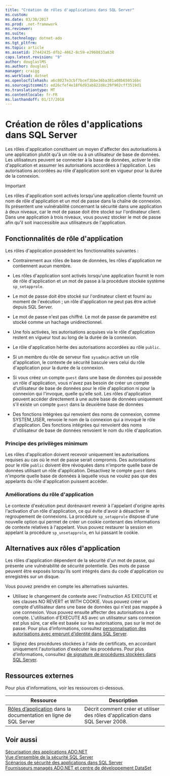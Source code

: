 ```yaml
---
title: "Création de rôles d'applications dans SQL Server"
ms.custom: 
ms.date: 03/30/2017
ms.prod: .net-framework
ms.reviewer: 
ms.suite: 
ms.technology: dotnet-ado
ms.tgt_pltfrm: 
ms.topic: article
ms.assetid: 27442435-dfb2-4062-8c59-e2960833a638
caps.latest.revision: "9"
author: douglaslMS
ms.author: douglasl
manager: craigg
ms.workload: dotnet
ms.openlocfilehash: a6c8027e3cbf7bcef3bbe36ba381a08b650516bc
ms.sourcegitcommit: ed26cfef4e18f6d93ab822d8c29f902cff3519d1
ms.translationtype: MT
ms.contentlocale: fr-FR
ms.lasthandoff: 01/17/2018
---
```

# <a name="creating-application-roles-in-sql-server"></a>Création de rôles d'applications dans SQL Server
Les rôles d'application constituent un moyen d'affecter des autorisations à une application plutôt qu'à un rôle ou à un utilisateur de base de données. Les utilisateurs peuvent se connecter à la base de données, activer le rôle d'application et assumer les autorisations accordées à l'application. Les autorisations accordées au rôle d'application sont en vigueur pour la durée de la connexion.  
  
> [!IMPORTANT]
>  Les rôles d'application sont activés lorsqu'une application cliente fournit un nom de rôle d'application et un mot de passe dans la chaîne de connexion. Ils présentent une vulnérabilité concernant la sécurité dans une application à deux niveaux, car le mot de passe doit être stocké sur l'ordinateur client. Dans une application à trois niveaux, vous pouvez stocker le mot de passe afin qu'il soit inaccessible aux utilisateurs de l'application.  
  
## <a name="application-role-features"></a>Fonctionnalités de rôle d'application  
 Les rôles d'application possèdent les fonctionnalités suivantes :  
  
-   Contrairement aux rôles de base de données, les rôles d'application ne contiennent aucun membre.  
  
-   Les rôles d'application sont activés lorsqu'une application fournit le nom de rôle d'application et un mot de passe à la procédure stockée système `sp_setapprole`.  
  
-   Le mot de passe doit être stocké sur l'ordinateur client et fourni au moment de l'exécution ; un rôle d'application ne peut pas être activé depuis SQL Server.  
  
-   Le mot de passe n'est pas chiffré. Le mot de passe de paramètre est stocké comme un hachage unidirectionnel.  
  
-   Une fois activées, les autorisations acquises via le rôle d'application restent en vigueur tout au long de la durée de la connexion.  
  
-   Le rôle d'application hérite des autorisations accordées au rôle `public`.  
  
-   Si un membre du rôle de serveur fixe `sysadmin` active un rôle d'application, le contexte de sécurité bascule vers celui du rôle d'application pour la durée de la connexion.  
  
-   Si vous créez un compte `guest` dans une base de données qui possède un rôle d'application, vous n'avez pas besoin de créer un compte d'utilisateur de base de données pour le rôle d'application ni pour la connexion qui l'invoque, quelle qu'elle soit. Les rôles d'application peuvent accéder directement à une autre base de données uniquement s'il existe un compte `guest` dans la deuxième base de données  
  
-   Des fonctions intégrées qui renvoient des noms de connexion, comme SYSTEM_USER, renvoie le nom de la connexion qui a invoqué le rôle d'application. Des fonctions intégrées qui renvoient des noms d'utilisateur de base de données renvoient le nom du rôle d'application.  
  
### <a name="the-principle-of-least-privilege"></a>Principe des privilèges minimum  
 Les rôles d'application doivent recevoir uniquement les autorisations requises au cas où le mot de passe serait compromis. Des autorisations pour le rôle `public` doivent être révoquées dans n'importe quelle base de données utilisant un rôle d'application. Désactivez le compte `guest` dans n'importe quelle base de données à laquelle vous ne voulez pas que des appelants du rôle d'application puissent accéder.  
  
### <a name="application-role-enhancements"></a>Améliorations du rôle d'application  
 Le contexte d'exécution peut dorénavant revenir à l'appelant d'origine après l'activation d'un rôle d'application, ce qui évite d'avoir à désactiver le regroupement de connexions. La procédure `sp_setapprole` dispose d'une nouvelle option qui permet de créer un cookie contenant des informations de contexte relatives à l'appelant. Vous pouvez restaurer la session en appelant la procédure `sp_unsetapprole`, en lui passant le cookie.  
  
## <a name="application-role-alternatives"></a>Alternatives aux rôles d'application  
 Les rôles d'application dépendent de la sécurité d'un mot de passe, qui présente une vulnérabilité de sécurité potentielle. Des mots de passe peuvent être exposés lorsqu'ils sont intégrés dans du code d'application ou enregistrés sur un disque.  
  
 Vous pouvez prendre en compte les alternatives suivantes.  
  
-   Utilisez le changement de contexte avec l'instruction AS EXECUTE et ses clauses NO REVERT et WITH COOKIE. Vous pouvez créer un compte d'utilisateur dans une base de données qui n'est pas mappée à une connexion. Vous pouvez ensuite affecter des autorisations à ce compte. L'utilisation d'EXECUTE AS avec un utilisateur sans connexion est plus sûre, car elle est basée sur les autorisations, pas sur le mot de passe. Pour plus d’informations, consultez [personnalisation des autorisations avec emprunt d’identité dans SQL Server](../../../../../docs/framework/data/adonet/sql/customizing-permissions-with-impersonation-in-sql-server.md).  
  
-   Signez des procédures stockées à l'aide de certificats, en accordant uniquement l'autorisation d'exécuter les procédures. Pour plus d’informations, consultez [de signature de procédures stockées dans SQL Server](../../../../../docs/framework/data/adonet/sql/signing-stored-procedures-in-sql-server.md).  
  
## <a name="external-resources"></a>Ressources externes  
 Pour plus d'informations, voir les ressources ci-dessous.  
  
|Ressource|Description|  
|--------------|-----------------|  
|[Rôles d’application](http://msdn.microsoft.com/library/ms190998.aspx) dans la documentation en ligne de SQL Server|Décrit comment créer et utiliser des rôles d'application dans SQL Server 2008.|  
  
## <a name="see-also"></a>Voir aussi  
 [Sécurisation des applications ADO.NET](../../../../../docs/framework/data/adonet/securing-ado-net-applications.md)  
 [Vue d’ensemble de la sécurité SQL Server](../../../../../docs/framework/data/adonet/sql/overview-of-sql-server-security.md)  
 [Scénarios de sécurité des applications dans SQL Server](../../../../../docs/framework/data/adonet/sql/application-security-scenarios-in-sql-server.md)  
 [Fournisseurs managés ADO.NET et centre de développement DataSet](http://go.microsoft.com/fwlink/?LinkId=217917)
